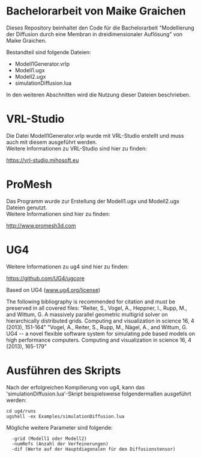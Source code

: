 # Bachelorarbeit von Maike Graichen
Dieses Repository beinhaltet den Code für die Bachelorarbeit "Modellierung der Diffusion durch eine Membran in dreidimensionaler Auflösung" von Maike Graichen.

Bestandteil sind folgende Dateien:

* Modell1Generator.vrlp
* Modell1.ugx
* Modell2.ugx
* simulationDiffusion.lua


In den weiteren Abschnitten wird die Nutzung dieser Dateien beschrieben.

# VRL-Studio
Die Datei Modell1Generator.vrlp wurde mit VRL-Studio erstellt und muss auch mit diesem ausgeführt werden.  
Weitere Informationen zu VRL-Studio sind hier zu finden:

https://vrl-studio.mihosoft.eu

# ProMesh
Das Programm wurde zur Erstellung der Modell1.ugx und Modell2.ugx Dateien genutzt.  
Weitere Informationen sind hier zu finden:  

http://www.promesh3d.com

# UG4
Weitere Informationen zu ug4 sind hier zu finden:

https://github.com/UG4/ugcore


Based on UG4 (www.ug4.org/license)

The following bibliography is recommended for citation and must be preserved in all covered files: "Reiter, S., Vogel, A., Heppner, I., Rupp, M., and Wittum, G. A massively parallel geometric multigrid solver on hierarchically distributed grids. Computing and visualization in science 16, 4 (2013), 151-164" "Vogel, A., Reiter, S., Rupp, M., Nägel, A., and Wittum, G. UG4 -- a novel flexible software system for simulating pde based models on high performance computers. Computing and visualization in science 16, 4 (2013), 165-179"

# Ausführen des Skripts
Nach der erfolgreichen Kompilierung von ug4, kann das 'simulationDiffusion.lua'-Skript beispielsweise folgendermaßen ausgeführt werden:

```
cd ug4/runs 
ugshell -ex Examples/simulationDiffusion.lua
```

Mögliche weitere Parameter sind folgende:
```
  -grid (Modell1 oder Modell2)
  -numRefs (Anzahl der Verfeinerungen)
  -dif (Werte auf der Hauptdiagonalen für den Diffusionstensor)
```
